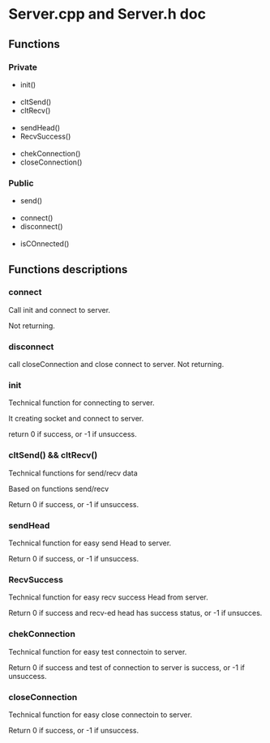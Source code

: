 # Server.cpp and Server.h doc

## Functions

### Private

- init()
<br><br>
- cltSend()
- cltRecv()
<br><br>
- sendHead()
- RecvSuccess()
<br><br>
- chekConnection()
- closeConnection()

### Public

- send()
<br><br>
- connect()
- disconnect()
<br><br>
- isCOnnected()

## Functions descriptions

### connect

Call init and connect to server.

Not returning.

### disconnect

call closeConnection and close connect to server.
Not returning.

### init

Technical function for connecting to server.

It creating socket and connect to server.

return 0 if success,
or -1 if unsuccess.

### cltSend() && cltRecv()

Technical functions for send/recv data

Based on functions send/recv

Return 0 if success,
or -1 if unsuccess.

### sendHead

Technical function for easy send Head to server.

Return 0 if success,
or -1 if unsuccess.

### RecvSuccess

Technical function for easy recv success Head from server.

Return 0 if success and recv-ed head has success status,
or -1 if unsucces.

### chekConnection

Technical function for easy test connectoin to server.

Return 0 if success and test of connection to server is success,
or -1 if unsuccess.

### closeConnection

Technical function for easy close connectoin to server.

Return 0 if success,
or -1 if unsuccess.
